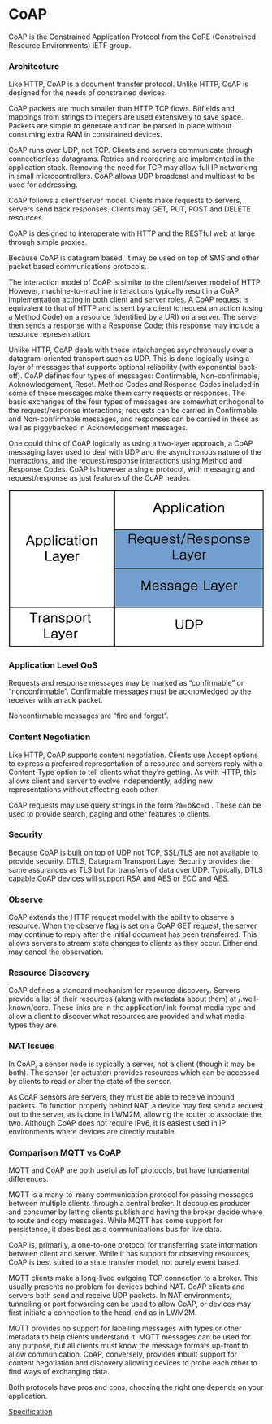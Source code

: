 # CoAP

CoAP is the Constrained Application Protocol from the CoRE (Constrained
Resource Environments) IETF group.

### Architecture

Like HTTP, CoAP is a document transfer protocol. Unlike HTTP, CoAP is designed
for the needs of constrained devices.

CoAP packets are much smaller than HTTP TCP flows. Bitfields and mappings from
strings to integers are used extensively to save space. Packets are simple to
generate and can be parsed in place without consuming extra RAM in constrained
devices.

CoAP runs over UDP, not TCP. Clients and servers communicate through
connectionless datagrams. Retries and reordering are implemented in the
application stack. Removing the need for TCP may allow full IP networking
in small microcontrollers. CoAP allows UDP broadcast and multicast to be
used for addressing.

CoAP follows a client/server model. Clients make requests to servers, servers
send back responses. Clients may GET, PUT, POST and DELETE resources.

CoAP is designed to interoperate with HTTP and the RESTful web at large
through simple proxies.

Because CoAP is datagram based, it may be used on top of SMS and other packet
based communications protocols.

The interaction model of CoAP is similar to the client/server model of HTTP.
However, machine-to-machine interactions typically result in a CoAP
implementation acting in both client and server roles. A CoAP request is
equivalent to that of HTTP and is sent by a client to request an action
(using a Method Code) on a resource (identified by a URI) on a server.
The server then sends a response with a Response Code; this response may
include a resource representation.

Unlike HTTP, CoAP deals with these interchanges asynchronously over a
datagram-oriented transport such as UDP. This is done logically using a layer
of messages that supports optional reliability (with exponential back-off).
CoAP defines four types of messages: Confirmable, Non-confirmable,
Acknowledgement, Reset. Method Codes and Response Codes included in some of
these messages make them carry requests or responses. The basic exchanges of
the four types of messages are somewhat orthogonal to the request/response
interactions; requests can be carried in Confirmable and Non-confirmable
messages, and responses can be carried in these as well as piggybacked in
Acknowledgement messages.

One could think of CoAP logically as using a two-layer approach, a CoAP
messaging layer used to deal with UDP and the asynchronous nature of the
interactions, and the request/response interactions using Method and Response
Codes. CoAP is however a single protocol, with messaging and request/response
as just features of the CoAP header.

![Abstract layering of CoAP](https://raw.githubusercontent.com/vroncevic/gen_coap_service/dev/docs/abstract_layering_of_coap.png)

### Application Level QoS

Requests and response messages may be marked as “confirmable” or
“nonconfirmable”. Confirmable messages must be acknowledged by the receiver
with an ack packet.

Nonconfirmable messages are “fire and forget”.

### Content Negotiation

Like HTTP, CoAP supports content negotiation. Clients use Accept options to
express a preferred representation of a resource and servers reply with a
Content-Type option to tell clients what they’re getting. As with HTTP, this
allows client and server to evolve independently, adding new representations
without affecting each other.

CoAP requests may use query strings in the form ?a=b&c=d . These can be used
to provide search, paging and other features to clients.

### Security

Because CoAP is built on top of UDP not TCP, SSL/TLS are not available to
provide security. DTLS, Datagram Transport Layer Security provides the same
assurances as TLS but for transfers of data over UDP. Typically, DTLS capable
CoAP devices will support RSA and AES or ECC and AES.

### Observe

CoAP extends the HTTP request model with the ability to observe a resource.
When the observe flag is set on a CoAP GET request, the server may continue
to reply after the initial document has been transferred. This allows servers
to stream state changes to clients as they occur. Either end may cancel the
observation.

### Resource Discovery

CoAP defines a standard mechanism for resource discovery. Servers provide a
list of their resources (along with metadata about them) at /.well-known/core.
These links are in the application/link-format media type and allow a client
to discover what resources are provided and what media types they are.

### NAT Issues

In CoAP, a sensor node is typically a server, not a client (though it may be
both). The sensor (or actuator) provides resources which can be accessed by
clients to read or alter the state of the sensor.

As CoAP sensors are servers, they must be able to receive inbound packets.
To function properly behind NAT, a device may first send a request out to
the server, as is done in LWM2M, allowing the router to associate the two.
Although CoAP does not require IPv6, it is easiest used in IP environments
where devices are directly routable.

### Comparison MQTT vs CoAP

MQTT and CoAP are both useful as IoT protocols, but have fundamental differences.

MQTT is a many-to-many communication protocol for passing messages between
multiple clients through a central broker. It decouples producer and consumer
by letting clients publish and having the broker decide where to route and
copy messages. While MQTT has some support for persistence, it does best as a
communications bus for live data.

CoAP is, primarily, a one-to-one protocol for transferring state information
between client and server. While it has support for observing resources, CoAP
is best suited to a state transfer model, not purely event based.

MQTT clients make a long-lived outgoing TCP connection to a broker. This usually
presents no problem for devices behind NAT. CoAP clients and servers both send
and receive UDP packets. In NAT environments, tunnelling or port forwarding
can be used to allow CoAP, or devices may first initiate a connection to the
head-end as in LWM2M.

MQTT provides no support for labelling messages with types or other metadata
to help clients understand it. MQTT messages can be used for any purpose, but
all clients must know the message formats up-front to allow communication.
CoAP, conversely, provides inbuilt support for content negotiation and discovery
allowing devices to probe each other to find ways of exchanging data.

Both protocols have pros and cons, choosing the right one depends on your application.

[Specification](https://datatracker.ietf.org/doc/html/draft-ietf-core-coap)
